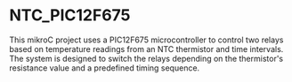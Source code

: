 # NTC_PIC12F675
This mikroC project uses a PIC12F675 microcontroller to control two relays based on temperature readings from an NTC thermistor and time intervals. The system is designed to switch the relays depending on the thermistor's resistance value and a predefined timing sequence.
